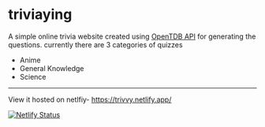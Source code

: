 # triviaying
A simple online trivia website created using [OpenTDB API](https://opentdb.com/api_config.php) for generating the questions.
currently there are 3 categories of quizzes
  - Anime
  - General Knowledge
  - Science
***
View it hosted on netlfiy- https://trivvy.netlify.app/

[![Netlify Status](https://api.netlify.com/api/v1/badges/b9d29348-4d9d-43b4-8681-3afe5181e86c/deploy-status)](https://app.netlify.com/sites/trivvy/deploys)

